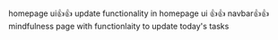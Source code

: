 homepage ui👍👍
update functionality in homepage ui 👍👍
navbar👍👍
mindfulness page with functionlaity to update today's tasks
